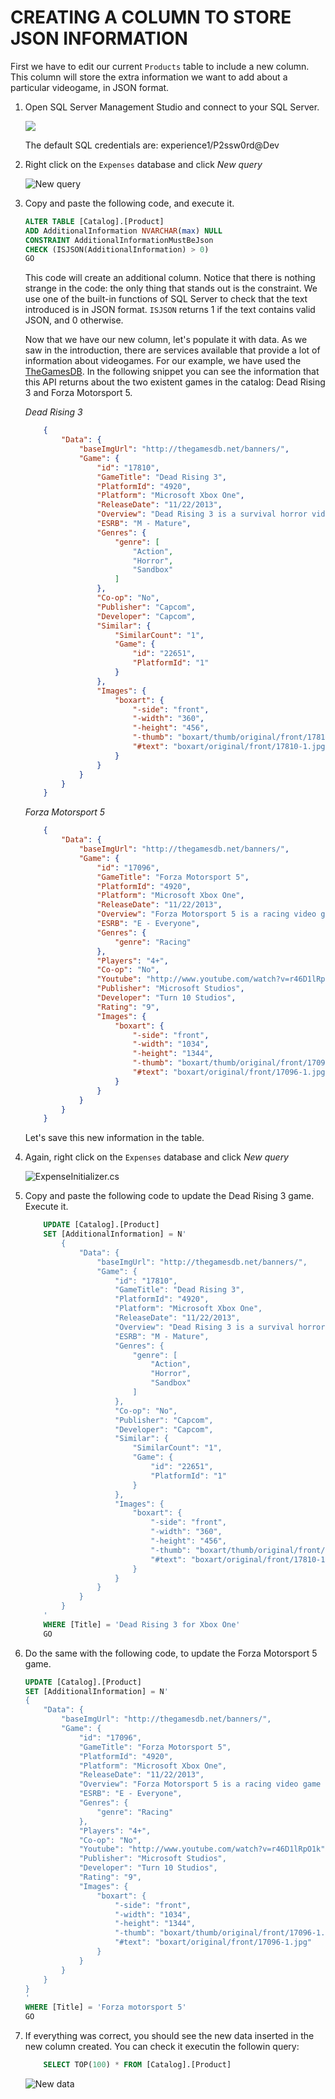 <page title="Creating a column to store JSON information"/>

CREATING A COLUMN TO STORE JSON INFORMATION
====

First we have to edit our current `Products` table to include a new column. This column will store the extra information we want to add about a particular videogame, in JSON format.

1. Open SQL Server Management Studio and connect to your SQL Server.

     ![](img/ssms.1.png)

    The default SQL credentials are: experience1/P2ssw0rd@Dev

2. Right click on the `Expenses` database and click *New query*
    
    ![New query](img/2.jpg)

3. Copy and paste the following code, and execute it.

    ```sql
    ALTER TABLE [Catalog].[Product]
    ADD AdditionalInformation NVARCHAR(max) NULL
    CONSTRAINT AdditionalInformationMustBeJson
    CHECK (ISJSON(AdditionalInformation) > 0)
    GO 
    ```
    
    This code will create an additional column. Notice that there is nothing strange in the code: the only thing that stands out is the constraint. We use one of the built-in functions of SQL Server to check that the text introduced is in JSON format. `ISJSON` returns 1 if the text contains valid JSON, and 0 otherwise. 

    Now that we have our new column, let's populate it with data. As we saw in the introduction, there are services available that provide a lot of information about videogames. For our example, we have used the [TheGamesDB](http://thegamesdb.net/). In the following snippet you can see the information that this API returns about the two existent games in the catalog: Dead Rising 3 and Forza Motorsport 5.

    *Dead Rising 3*

    ```json
        {
            "Data": {
                "baseImgUrl": "http://thegamesdb.net/banners/",
                "Game": {
                    "id": "17810",
                    "GameTitle": "Dead Rising 3",
                    "PlatformId": "4920",
                    "Platform": "Microsoft Xbox One",
                    "ReleaseDate": "11/22/2013",
                    "Overview": "Dead Rising 3 is a survival horror video game developed by Capcom Vancouver and published by Microsoft Studios.[1] It was released as a launch title for the Xbox One platform on November 22, 2013; a Microsoft Windows port is due for release on September 5, 2014. The game wa announced as an Xbox One exclusive during Microsoft's E3 2013 press conference on June 10, 2013.[5]",
                    "ESRB": "M - Mature",
                    "Genres": {
                        "genre": [
                            "Action",
                            "Horror",
                            "Sandbox"
                        ]
                    },
                    "Co-op": "No",
                    "Publisher": "Capcom",
                    "Developer": "Capcom",
                    "Similar": {
                        "SimilarCount": "1",
                        "Game": {
                            "id": "22651",
                            "PlatformId": "1"
                        }
                    },
                    "Images": {
                        "boxart": {
                            "-side": "front",
                            "-width": "360",
                            "-height": "456",
                            "-thumb": "boxart/thumb/original/front/17810-1.jpg",
                            "#text": "boxart/original/front/17810-1.jpg"
                        }
                    }
                }
            }
        }
    ```

    *Forza Motorsport 5*

    ```json
        {
            "Data": {
                "baseImgUrl": "http://thegamesdb.net/banners/",
                "Game": {
                    "id": "17096",
                    "GameTitle": "Forza Motorsport 5",
                    "PlatformId": "4920",
                    "Platform": "Microsoft Xbox One",
                    "ReleaseDate": "11/22/2013",
                    "Overview": "Forza Motorsport 5 is a racing video game that was released on the Xbox One on the day of its launch. The game was revealed on May 21, 2013 during the Xbox One reveal event with a teaser trailer that showed an orange McLaren P1 racing against a silver McLaren F1. On August 15, 2013, Forza Motorsport 5 Limited Edition was announced, and includes multiple car packs and a VIP membership for the game.",
                    "ESRB": "E - Everyone",
                    "Genres": {
                        "genre": "Racing"
                    },
                    "Players": "4+",
                    "Co-op": "No",
                    "Youtube": "http://www.youtube.com/watch?v=r46D1lRpO1k",
                    "Publisher": "Microsoft Studios",
                    "Developer": "Turn 10 Studios",
                    "Rating": "9",
                    "Images": {
                        "boxart": {
                            "-side": "front",
                            "-width": "1034",
                            "-height": "1344",
                            "-thumb": "boxart/thumb/original/front/17096-1.jpg",
                            "#text": "boxart/original/front/17096-1.jpg"
                        }
                    }
                }
            }
        }
    ```

    Let's save this new information in the table.

4. Again, right click on the `Expenses` database and click *New query*

    ![ExpenseInitializer.cs](img/2.jpg)

5. Copy and paste the following code to update the Dead Rising 3 game. Execute it.

    ```sql
        UPDATE [Catalog].[Product]
        SET [AdditionalInformation] = N'
            {
                "Data": {
                    "baseImgUrl": "http://thegamesdb.net/banners/",
                    "Game": {
                        "id": "17810",
                        "GameTitle": "Dead Rising 3",
                        "PlatformId": "4920",
                        "Platform": "Microsoft Xbox One",
                        "ReleaseDate": "11/22/2013",
                        "Overview": "Dead Rising 3 is a survival horror video game developed by Capcom Vancouver and published by Microsoft Studios.[1] It was released as a launch title for the Xbox One platform on November 22, 2013; a Microsoft Windows port is due for release on September 5, 2014. The game wa announced as an Xbox One exclusive during Microsoft''s E3 2013 press conference on June 10, 2013.[5]",
                        "ESRB": "M - Mature",
                        "Genres": {
                            "genre": [
                                "Action",
                                "Horror",
                                "Sandbox"
                            ]
                        },
                        "Co-op": "No",
                        "Publisher": "Capcom",
                        "Developer": "Capcom",
                        "Similar": {
                            "SimilarCount": "1",
                            "Game": {
                                "id": "22651",
                                "PlatformId": "1"
                            }
                        },
                        "Images": {
                            "boxart": {
                                "-side": "front",
                                "-width": "360",
                                "-height": "456",
                                "-thumb": "boxart/thumb/original/front/17810-1.jpg",
                                "#text": "boxart/original/front/17810-1.jpg"
                            }
                        }
                    }
                }
            }
        '
        WHERE [Title] = 'Dead Rising 3 for Xbox One'
        GO
    ```

6. Do the same with the following code, to update the Forza Motorsport 5 game.

    ```sql
    UPDATE [Catalog].[Product]
    SET [AdditionalInformation] = N'
    {
        "Data": {
            "baseImgUrl": "http://thegamesdb.net/banners/",
            "Game": {
                "id": "17096",
                "GameTitle": "Forza Motorsport 5",
                "PlatformId": "4920",
                "Platform": "Microsoft Xbox One",
                "ReleaseDate": "11/22/2013",
                "Overview": "Forza Motorsport 5 is a racing video game that was released on the Xbox One on the day of its launch. The game was revealed on May 21, 2013 during the Xbox One reveal event with a teaser trailer that showed an orange McLaren P1 racing against a silver McLaren F1. On August 15, 2013, Forza Motorsport 5 Limited Edition was announced, and includes multiple car packs and a VIP membership for the game.",
                "ESRB": "E - Everyone",
                "Genres": {
                    "genre": "Racing"
                },
                "Players": "4+",
                "Co-op": "No",
                "Youtube": "http://www.youtube.com/watch?v=r46D1lRpO1k",
                "Publisher": "Microsoft Studios",
                "Developer": "Turn 10 Studios",
                "Rating": "9",
                "Images": {
                    "boxart": {
                        "-side": "front",
                        "-width": "1034",
                        "-height": "1344",
                        "-thumb": "boxart/thumb/original/front/17096-1.jpg",
                        "#text": "boxart/original/front/17096-1.jpg"
                    }
                }
            }
        }
    }
    '
    WHERE [Title] = 'Forza motorsport 5'
    GO
    ```

7. If everything was correct, you should see the new data inserted in the new column created. You can check it executin the followin query:

    ```sql
        SELECT TOP(100) * FROM [Catalog].[Product]
    ```

    ![New data](img/3.jpg)